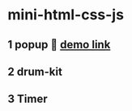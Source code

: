 # mini-html-css-js

## 1 popup &#128064; <a href="https://illustrious-chebakia-7c84c5.netlify.app/" target="_blank"> demo link </a>

## 2 drum-kit

## 3 Timer
